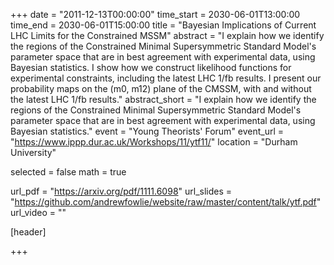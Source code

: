 +++
date = "2011-12-13T00:00:00"
time_start = 2030-06-01T13:00:00
time_end = 2030-06-01T15:00:00
title = "Bayesian Implications of Current LHC Limits for the Constrained MSSM"
abstract = "I explain how we identify the regions of the Constrained Minimal Supersymmetric Standard Model's parameter space that are in best agreement with experimental data, using Bayesian statistics. I show how we construct likelihood functions for experimental constraints, including the latest LHC 1/fb results. I present our probability maps on the (m0, m12) plane of the CMSSM, with and without the latest LHC 1/fb results."
abstract_short = "I explain how we identify the regions of the Constrained Minimal Supersymmetric Standard Model's parameter space that are in best agreement with experimental data, using Bayesian statistics."
event = "Young Theorists' Forum"
event_url = "https://www.ippp.dur.ac.uk/Workshops/11/ytf11/"
location = "Durham University"

selected = false
math = true

url_pdf = "https://arxiv.org/pdf/1111.6098"
url_slides = "https://github.com/andrewfowlie/website/raw/master/content/talk/ytf.pdf"
url_video = ""

[header]

+++

